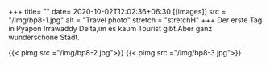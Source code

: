 +++
title= ""
date= 2020-10-02T12:02:36+06:30
[[images]]
  src  = "/img/bp8-1.jpg"
  alt  = "Travel photo"
  stretch = "stretchH"
+++
Der erste Tag in Pyapon Irrawaddy Delta,im es kaum Tourist gibt.Aber ganz wunderschöne Stadt.
<!--more-->
{{< pimg src ="/img/bp8-2.jpg">}}
{{< pimg src ="/img/bp8-3.jpg">}}
